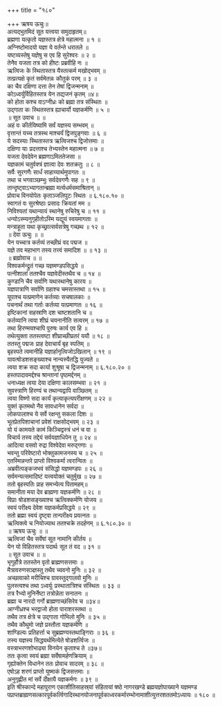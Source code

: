 +++
title = "१८०"

+++
ऋषय ऊचुः॥  
अत्यद्भुतमिदं सूत यत्त्वया समुदाहृतम्॥  
ब्रह्मणा यत्कृतो यज्ञस्तत्र क्षेत्रे महात्मना ॥ १ ॥  
अग्निष्टोमादयो यज्ञा ये वर्तन्ते धरातले ॥  
यष्टव्यस्तेषु यज्ञेषु स एव हि सुरेश्वरः ॥ २ ॥  
तेनैव यजता तत्र को हीष्टः प्रब्रवीहि नः ॥  
ऋत्विजः के स्थितास्तत्र यैस्तत्कर्म मखोद्भवम् ॥  
तत्प्रत्यक्षे कृतं सर्वमेतन्नः कौतुकं परम् ॥ ३ ॥  
का चैव दक्षिणा दत्ता तेन तेषां द्विजन्मनाम् ॥  
कोऽध्वर्युर्विहितस्तत्र येन तद्यजनं कृतम् ॥४॥  
को होता कश्च वाऽग्नीध्रः को ब्रह्मा तत्र संस्थितः ॥  
उद्गाता कः स्थितस्तत्र ह्याचार्यो यज्ञकर्मणि ॥ ५ ॥  
॥ सूत उवाच ॥ ॥  
अहं वः कीर्तयिष्यामि सर्वं यज्ञस्य सम्भवम् ॥  
वृत्तान्तं यच्च तत्रस्थ माश्चर्यं द्विजपुङ्गवाः ॥ ६ ॥  
ये सदस्याः स्थितास्तत्र ऋत्विजश्च द्विजोत्तमाः ॥  
दक्षिणा याः प्रदत्ताश्च तेभ्यस्तेन महात्मना ॥ ७ ॥  
यजता देवदेवेन ब्रह्मणाऽमिततेजसा ॥  
यज्ञकामं चतुर्वक्त्रं ज्ञात्वा देवः शतक्रतुः ॥ ८ ॥  
सर्वैः सुरगणैः सार्धं साहाय्यार्थमुपागतः ॥  
तथा च भगवाञ्छम्भुः सर्वदेवगणैः सह ॥ ९ ॥  
तान्दृष्ट्वाऽभ्यागतान्ब्रह्मा मर्त्यधर्मसमाश्रितान् ॥  
प्रोवाच विनयोपेतः कृताञ्जलिपुटः स्थितः ॥ ६.१८०.१० ॥  
स्वागतं वः सुरश्रेष्ठाः प्रसादः क्रियतां मम ॥  
निविश्यतां यथान्यायं स्थानेषु रुचिरेषु च ॥ ११ ॥  
धन्योऽस्म्यनुगृहीतोऽस्मि यद्यूयं स्वयमागताः ॥  
मन्त्राहूता यथा कृच्छ्रात्सर्वसत्रेषु गच्छथ ॥ १२ ॥  
॥ देवा ऊचुः ॥ ॥  
येन यच्चात्र कर्तव्यं तच्छीघ्रं वद पद्मज ॥  
यज्ञे तव महाभाग तस्य तत्त्वं समादिश ॥ ॥ १३ ॥  
॥ ब्रह्मोवाच ॥ ॥  
विश्वकर्मन्द्रुतं गच्छ यज्ञमण्डपसिद्धये ॥  
पत्नीशालां ततश्चैव यज्ञवेदीस्तथैव च ॥ १४ ॥  
कुण्डानि चैव सर्वाणि यथास्थानेषु कारय ॥  
यज्ञपात्राणि सर्वाणि ग्रहाश्च चमसास्तथा ॥ १५ ॥  
यूपाश्च यत्प्रमाणेन कर्तव्याः सचषालकाः ॥  
पचनार्थं तथा गर्ताः कर्तव्या यत्प्रमाणतः ॥ १६ ॥  
इष्टिकानां सहस्राणि दश चाष्टशतानि च ॥  
कर्तव्यानि त्वया शीघ्रं चयनानीति सत्वरम् ॥ १७ ॥  
तथा हिरण्मयश्चापि पुरुषः कार्य एव हि ॥  
तथेत्युक्ता ततस्त्वष्टा शीघ्राच्छीघ्रतरं ययौ ॥ १८ ॥  
ततस्तु पद्मजः प्राह देवाचार्यं बृह स्पतिम् ॥  
बृहस्पते त्वमानीहि यज्ञार्हानृत्विजोऽखिलान् ॥ १९ ॥  
यावत्षोडशसङ्ख्याश्च नान्यस्यैतद्धि युज्यते ॥  
त्वया शक्र सदा कार्या शुश्रूषा च द्विजन्मनाम् ॥ ६.१८०.२० ॥  
हस्तपादावमर्द्दश्च श्रान्तानां पृष्ठमर्द्दनम् ॥  
धनाध्यक्ष त्वया देया दक्षिणा कालसम्भवा ॥ २१ ॥  
सुवस्त्राणि हिरण्यं च तथान्यद्वापि वाञ्छितम् ॥  
त्वया विष्णो सदा कार्यं कृत्याकृत्यपरीक्षणम् ॥ २२ ॥  
युक्तं कृतमथो नैव सावधानेन सर्वदा ॥  
लोकपालाश्च ये सर्वे रक्षन्तु सकला दिशः ॥  
भूतप्रेतपिशाचानां प्रवेशं राक्षसोद्भवम् ॥ २३ ॥  
यो यं कामयते कामं किञ्चिद्वस्त्रं धनं च वा ॥  
विचार्य तस्य तद्देयं सर्वयज्ञाधिपेन तु ॥ २४ ॥  
आदित्या वसवो रुद्रा विश्वेदेवा मरुद्गणाः ॥  
भवन्तु परिवेष्टारो भोक्तुकामजनस्य च ॥ २५ ॥  
एतस्मिन्नन्तरे प्राप्तो विश्वकर्मा त्वरान्वितः ॥  
अब्रवीत्पङ्कजभवं संसिद्धो यज्ञमण्डपः ॥ २६ ॥  
सर्वमन्यत्समादिष्टं यत्त्वयोक्तं चतुर्मुख ॥ २७ ॥  
ततो बृहस्पतिः प्राह समभ्येत्य पितामहम्॥  
समानीता मया देव ब्राह्मणा यज्ञकर्मणि ॥ २८ ॥  
विप्राः षोडशसङ्ख्याश्च ऋत्विक्कर्मणि योजय ॥  
स्वयं परीक्ष्य देवेश यज्ञकर्मप्रसिद्धये ॥ २९ ॥  
ततो ब्रह्मा स्वयं दृष्ट्वा तान्परीक्ष्य प्रयत्नतः ॥  
ऋत्विक्त्वे च नियोज्याथ ततश्चक्रे तदर्हणम् ॥ ६.१८०.३० ॥  
॥ ऋषय ऊचुः ॥ ॥  
ऋत्विजां चैव सर्वेषां सूत नामानि कीर्तय ॥  
येन यो विहितस्तत्र पदार्थः सूत तं वद ॥ ३१ ॥  
॥ सूत उवाच ॥ ॥  
भृगुर्हौत्रे ततस्तेन वृतो ब्राह्मणसत्तमाः ॥  
मैत्रावरुणसञ्ज्ञस्तु तथैव च्यवनो मुनिः ॥ ३२ ॥  
अच्छावाको मरीचिश्च ग्रावस्तुद्गालवो मुनिः ॥  
पुलस्त्यश्च तथा ऽध्वर्युः प्रस्थातात्रिश्च संस्थितः ॥ ३३ ॥  
तत्र रैभ्यो मुनिर्नेष्टा तत्रोन्नेता सनातनः ॥  
ब्रह्मा च नारदो गर्गो ब्राह्मणाच्छंसिरेव च ॥३४॥  
आग्नीध्रश्च भरद्वाजो होता पाराशरस्तथा ॥  
तथैव तत्र क्षेत्रे च उद्गाता गोभिलो मुनिः ॥ ३५ ॥  
तथैव कौथुमो जज्ञे प्रस्तौता यज्ञकर्मणि ॥  
शाण्डिल्यः प्रतिहर्त्ता च सुब्रह्मण्यस्तथाङ्गिराः ॥ ३६ ॥  
तस्य यज्ञस्य सिद्ध्यर्थमित्येते षोडशर्त्विजः ॥  
वस्त्राभरणशोभाढ्या विनयेन कृताश्च ते ॥३७॥  
ततः कृत्वा स्वयं ब्रह्मा सर्वेषामर्हणक्रियाम् ॥  
गृह्योक्तेन विधानेन ततः प्रोवाच सादरम् ॥ ३८ ॥  
एषोऽह शरणं प्राप्तो युष्माकं द्विजसत्तमाः ॥  
अनुगृह्णीत मां सर्वे दीक्षायै यज्ञकर्मणः ॥ ३९ ॥  
इति श्रीस्कान्दे महापुराण एकाशीतिसाहस्र्यां संहितायां षष्ठे नागरखण्डे ब्रह्मयज्ञोपाख्याने यज्ञमण्ड पप्राप्तब्राह्मणसत्कारपूर्वकर्त्विगादिस्थानयोजनापूर्वकाध्वरकर्मारम्भोनामाशीत्युत्तरशततमोऽध्यायः ॥ १८० ॥